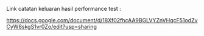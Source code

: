 Link catatan keluaran hasil performance test :

https://docs.google.com/document/d/18Xf02fhcAA9BGLVYZnVHqcF51odZvCyW8skgS1vr0Zo/edit?usp=sharing